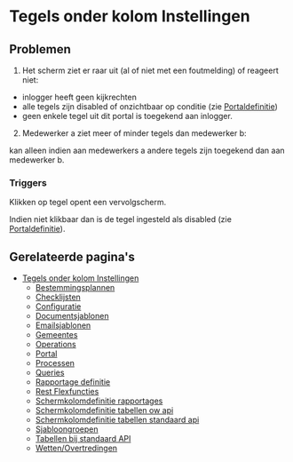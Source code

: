 # Tegels onder kolom Instellingen

## Problemen

1) Het scherm ziet er raar uit (al of niet met een foutmelding) of reageert niet:

- inlogger heeft geen kijkrechten
- alle tegels zijn disabled of onzichtbaar op conditie (zie [Portaldefinitie](/docs/instellen_inrichten/portaldefinitie/README.md))
- geen enkele tegel uit dit portal is toegekend aan inlogger.

2) Medewerker a ziet meer of minder tegels dan medewerker b:

kan alleen indien aan medewerkers a andere tegels zijn toegekend dan aan medewerker b.

### Triggers

Klikken op tegel opent een vervolgscherm.

Indien niet klikbaar dan is de tegel ingesteld als disabled (zie [Portaldefinitie](/docs/instellen_inrichten/portaldefinitie/README.md)).

## Gerelateerde pagina's

- [Tegels onder kolom Instellingen](/docs/probleemoplossing/portalen_en_moduleschermen/beheerportaal/tegels_onder_kolom_instellingen/README.md)
  - [Bestemmingsplannen](/docs/probleemoplossing/portalen_en_moduleschermen/beheerportaal/tegels_onder_kolom_instellingen/bestemmingsplannen.md)
  - [Checklijsten](/docs/probleemoplossing/portalen_en_moduleschermen/beheerportaal/tegels_onder_kolom_instellingen/checklijsten.md)
  - [Configuratie](/docs/probleemoplossing/portalen_en_moduleschermen/beheerportaal/tegels_onder_kolom_instellingen/configuratie.md)
  - [Documentsjablonen](/docs/probleemoplossing/portalen_en_moduleschermen/beheerportaal/tegels_onder_kolom_instellingen/documentsjablonen.md)
  - [Emailsjablonen](/docs/probleemoplossing/portalen_en_moduleschermen/beheerportaal/tegels_onder_kolom_instellingen/emailsjablonen.md)
  - [Gemeentes](/docs/probleemoplossing/portalen_en_moduleschermen/beheerportaal/tegels_onder_kolom_instellingen/gemeentes.md)
  - [Operations](/docs/probleemoplossing/portalen_en_moduleschermen/beheerportaal/tegels_onder_kolom_instellingen/operations.md)
  - [Portal](/docs/probleemoplossing/portalen_en_moduleschermen/beheerportaal/tegels_onder_kolom_instellingen/portal.md)
  - [Processen](/docs/probleemoplossing/portalen_en_moduleschermen/beheerportaal/tegels_onder_kolom_instellingen/processen.md)
  - [Queries](/docs/probleemoplossing/portalen_en_moduleschermen/beheerportaal/tegels_onder_kolom_instellingen/queries.md)
  - [Rapportage definitie](/docs/probleemoplossing/portalen_en_moduleschermen/beheerportaal/tegels_onder_kolom_instellingen/rapportage_definitie.md)
  - [Rest Flexfuncties](/docs/probleemoplossing/portalen_en_moduleschermen/beheerportaal/tegels_onder_kolom_instellingen/rest_flexfuncties.md)
  - [Schermkolomdefinitie rapportages](/docs/probleemoplossing/portalen_en_moduleschermen/beheerportaal/tegels_onder_kolom_instellingen/schermkolomdefinitie_rapportages.md)
  - [Schermkolomdefinitie tabellen ow api](/docs/probleemoplossing/portalen_en_moduleschermen/beheerportaal/tegels_onder_kolom_instellingen/schermkolomdefinitie_tabellen_ow-api.md)
  - [Schermkolomdefinitie tabellen standaard api](/docs/probleemoplossing/portalen_en_moduleschermen/beheerportaal/tegels_onder_kolom_instellingen/schermkolomdefinitie_tabellen_standaardaardapi.md)
  - [Sjabloongroepen](/docs/probleemoplossing/portalen_en_moduleschermen/beheerportaal/tegels_onder_kolom_instellingen/sjabloongroepen.md)
  - [Tabellen bij standaard API](/docs/probleemoplossing/portalen_en_moduleschermen/beheerportaal/tegels_onder_kolom_instellingen/standaardtabellen.md)
  - [Wetten/Overtredingen](/docs/probleemoplossing/portalen_en_moduleschermen/beheerportaal/tegels_onder_kolom_instellingen/wettelijke_basis_overtredingen.md)
